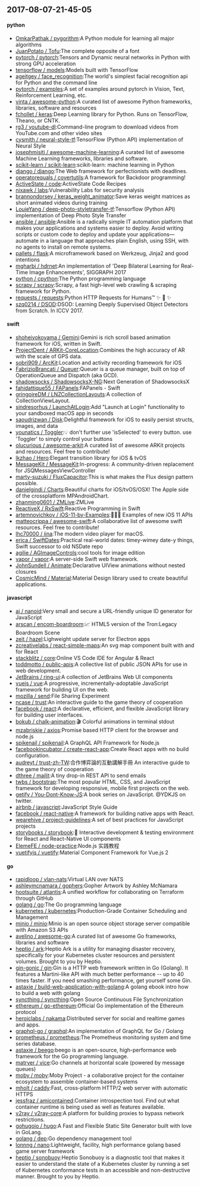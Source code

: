 ## 2017-08-07-21-45-05

#### python
* [OmkarPathak / pygorithm](https://github.com/OmkarPathak/pygorithm):A Python module for learning all major algorithms
* [JuanPotato / Tofu](https://github.com/JuanPotato/Tofu):The complete opposite of a font
* [pytorch / pytorch](https://github.com/pytorch/pytorch):Tensors and Dynamic neural networks in Python with strong GPU acceleration
* [tensorflow / models](https://github.com/tensorflow/models):Models built with TensorFlow
* [ageitgey / face_recognition](https://github.com/ageitgey/face_recognition):The world's simplest facial recognition api for Python and the command line
* [pytorch / examples](https://github.com/pytorch/examples):A set of examples around pytorch in Vision, Text, Reinforcement Learning, etc.
* [vinta / awesome-python](https://github.com/vinta/awesome-python):A curated list of awesome Python frameworks, libraries, software and resources
* [fchollet / keras](https://github.com/fchollet/keras):Deep Learning library for Python. Runs on TensorFlow, Theano, or CNTK.
* [rg3 / youtube-dl](https://github.com/rg3/youtube-dl):Command-line program to download videos from YouTube.com and other video sites
* [cysmith / neural-style-tf](https://github.com/cysmith/neural-style-tf):TensorFlow (Python API) implementation of Neural Style
* [josephmisiti / awesome-machine-learning](https://github.com/josephmisiti/awesome-machine-learning):A curated list of awesome Machine Learning frameworks, libraries and software.
* [scikit-learn / scikit-learn](https://github.com/scikit-learn/scikit-learn):scikit-learn: machine learning in Python
* [django / django](https://github.com/django/django):The Web framework for perfectionists with deadlines.
* [operatorequals / covertutils](https://github.com/operatorequals/covertutils):A framework for Backdoor programming!
* [ActiveState / code](https://github.com/ActiveState/code):ActiveState Code Recipes
* [nixawk / labs](https://github.com/nixawk/labs):Vulnerability Labs for security analysis
* [brannondorsey / keras_weight_animator](https://github.com/brannondorsey/keras_weight_animator):Save keras weight matrices as short animated videos during training
* [LouieYang / deep-photo-styletransfer-tf](https://github.com/LouieYang/deep-photo-styletransfer-tf):Tensorflow (Python API) implementation of Deep Photo Style Transfer
* [ansible / ansible](https://github.com/ansible/ansible):Ansible is a radically simple IT automation platform that makes your applications and systems easier to deploy. Avoid writing scripts or custom code to deploy and update your applications— automate in a language that approaches plain English, using SSH, with no agents to install on remote systems.
* [pallets / flask](https://github.com/pallets/flask):A microframework based on Werkzeug, Jinja2 and good intentions
* [mgharbi / hdrnet](https://github.com/mgharbi/hdrnet):An implementation of 'Deep Bilateral Learning for Real-Time Image Enhancements', SIGGRAPH 2017
* [python / cpython](https://github.com/python/cpython):The Python programming language
* [scrapy / scrapy](https://github.com/scrapy/scrapy):Scrapy, a fast high-level web crawling & scraping framework for Python.
* [requests / requests](https://github.com/requests/requests):Python HTTP Requests for Humans™ ✨ 🍰 ✨
* [szq0214 / DSOD](https://github.com/szq0214/DSOD):DSOD: Learning Deeply Supervised Object Detectors from Scratch. In ICCV 2017.

#### swift
* [shoheiyokoyama / Gemini](https://github.com/shoheiyokoyama/Gemini):Gemini is rich scroll based animation framework for iOS, written in Swift.
* [ProjectDent / ARKit-CoreLocation](https://github.com/ProjectDent/ARKit-CoreLocation):Combines the high accuracy of AR with the scale of GPS data.
* [sobri909 / ArcKit](https://github.com/sobri909/ArcKit):Location and activity recording framework for iOS
* [FabrizioBrancati / Queuer](https://github.com/FabrizioBrancati/Queuer):Queuer is a queue manager, built on top of OperationQueue and Dispatch (aka GCD).
* [shadowsocks / ShadowsocksX-NG](https://github.com/shadowsocks/ShadowsocksX-NG):Next Generation of ShadowsocksX
* [fahidattique55 / FAPanels](https://github.com/fahidattique55/FAPanels):FAPanels - Swift
* [gringoireDM / LNZCollectionLayouts](https://github.com/gringoireDM/LNZCollectionLayouts):A collection of CollectionViewLayout.
* [sindresorhus / LaunchAtLogin](https://github.com/sindresorhus/LaunchAtLogin):Add "Launch at Login" functionality to your sandboxed macOS app in seconds
* [saoudrizwan / Disk](https://github.com/saoudrizwan/Disk):Delightful framework for iOS to easily persist structs, images, and data
* [younatics / Toggler](https://github.com/younatics/Toggler):💡 don't further use 'isSelected' to every button. use 'Toggler' to simply control your buttons
* [olucurious / awesome-arkit](https://github.com/olucurious/awesome-arkit):A curated list of awesome ARKit projects and resources. Feel free to contribute!
* [lkzhao / Hero](https://github.com/lkzhao/Hero):Elegant transition library for iOS & tvOS
* [MessageKit / MessageKit](https://github.com/MessageKit/MessageKit):In-progress: A community-driven replacement for JSQMessagesViewController
* [marty-suzuki / FluxCapacitor](https://github.com/marty-suzuki/FluxCapacitor):This is what makes the Flux design pattern possible.
* [danielgindi / Charts](https://github.com/danielgindi/Charts):Beautiful charts for iOS/tvOS/OSX! The Apple side of the crossplatform MPAndroidChart.
* [zhanming0601 / ZMLive](https://github.com/zhanming0601/ZMLive):ZMLive
* [ReactiveX / RxSwift](https://github.com/ReactiveX/RxSwift):Reactive Programming in Swift
* [artemnovichkov / iOS-11-by-Examples](https://github.com/artemnovichkov/iOS-11-by-Examples):👨🏻‍💻 Examples of new iOS 11 APIs
* [matteocrippa / awesome-swift](https://github.com/matteocrippa/awesome-swift):A collaborative list of awesome swift resources. Feel free to contribute!
* [lhc70000 / iina](https://github.com/lhc70000/iina):The modern video player for macOS.
* [erica / SwiftDates](https://github.com/erica/SwiftDates):Practical real-world dates: timey-wimey date-y things, Swift successor to old NSDate repo
* [agilie / AGImageControls](https://github.com/agilie/AGImageControls):cool tools for image edition
* [vapor / vapor](https://github.com/vapor/vapor):A server-side Swift web framework.
* [JohnSundell / Animate](https://github.com/JohnSundell/Animate):Declarative UIView animations without nested closures
* [CosmicMind / Material](https://github.com/CosmicMind/Material):Material Design library used to create beautiful applications.

#### javascript
* [ai / nanoid](https://github.com/ai/nanoid):Very small and secure a URL-friendly unique ID generator for JavaScript
* [arscan / encom-boardroom](https://github.com/arscan/encom-boardroom):📈 HTML5 version of the Tron:Legacy Boardroom Scene
* [zeit / hazel](https://github.com/zeit/hazel):Lighweight update server for Electron apps
* [zcreativelabs / react-simple-maps](https://github.com/zcreativelabs/react-simple-maps):An svg map component built with and for React
* [stackblitz / core](https://github.com/stackblitz/core):Online VS Code IDE for Angular & React
* [toddmotto / public-apis](https://github.com/toddmotto/public-apis):A collective list of public JSON APIs for use in web development.
* [JetBrains / ring-ui](https://github.com/JetBrains/ring-ui):A collection of JetBrains Web UI components
* [vuejs / vue](https://github.com/vuejs/vue):A progressive, incrementally-adoptable JavaScript framework for building UI on the web.
* [mozilla / send](https://github.com/mozilla/send):File Sharing Experiment
* [ncase / trust](https://github.com/ncase/trust):An interactive guide to the game theory of cooperation
* [facebook / react](https://github.com/facebook/react):A declarative, efficient, and flexible JavaScript library for building user interfaces.
* [bokub / chalk-animation](https://github.com/bokub/chalk-animation):🎬 Colorful animations in terminal stdout
* [mzabriskie / axios](https://github.com/mzabriskie/axios):Promise based HTTP client for the browser and node.js
* [spikenail / spikenail](https://github.com/spikenail/spikenail):A GraphQL API Framework for Node.js
* [facebookincubator / create-react-app](https://github.com/facebookincubator/create-react-app):Create React apps with no build configuration.
* [audreyt / trust-zh-TW](https://github.com/audreyt/trust-zh-TW):合作博弈論的互動講解手冊 An interactive guide to the game theory of cooperation
* [dthree / mailit](https://github.com/dthree/mailit):A tiny drop-in REST API to send emails
* [twbs / bootstrap](https://github.com/twbs/bootstrap):The most popular HTML, CSS, and JavaScript framework for developing responsive, mobile first projects on the web.
* [getify / You-Dont-Know-JS](https://github.com/getify/You-Dont-Know-JS):A book series on JavaScript. @YDKJS on twitter.
* [airbnb / javascript](https://github.com/airbnb/javascript):JavaScript Style Guide
* [facebook / react-native](https://github.com/facebook/react-native):A framework for building native apps with React.
* [wearehive / project-guidelines](https://github.com/wearehive/project-guidelines):A set of best practices for JavaScript projects
* [storybooks / storybook](https://github.com/storybooks/storybook):📓 Interactive development & testing environment for React and React-Native UI components
* [ElemeFE / node-practice](https://github.com/ElemeFE/node-practice):Node.js 实践教程
* [vuetifyjs / vuetify](https://github.com/vuetifyjs/vuetify):Material Component Framework for Vue.js 2

#### go
* [rapidloop / vlan-nats](https://github.com/rapidloop/vlan-nats):Virtual LAN over NATS
* [ashleymcnamara / gophers](https://github.com/ashleymcnamara/gophers):Gopher Artwork by Ashley McNamara
* [hootsuite / atlantis](https://github.com/hootsuite/atlantis):A unified workflow for collaborating on Terraform through GitHub
* [golang / go](https://github.com/golang/go):The Go programming language
* [kubernetes / kubernetes](https://github.com/kubernetes/kubernetes):Production-Grade Container Scheduling and Management
* [minio / minio](https://github.com/minio/minio):Minio is an open source object storage server compatible with Amazon S3 APIs
* [avelino / awesome-go](https://github.com/avelino/awesome-go):A curated list of awesome Go frameworks, libraries and software
* [heptio / ark](https://github.com/heptio/ark):Heptio Ark is a utility for managing disaster recovery, specifically for your Kubernetes cluster resources and persistent volumes. Brought to you by Heptio.
* [gin-gonic / gin](https://github.com/gin-gonic/gin):Gin is a HTTP web framework written in Go (Golang). It features a Martini-like API with much better performance -- up to 40 times faster. If you need smashing performance, get yourself some Gin.
* [astaxie / build-web-application-with-golang](https://github.com/astaxie/build-web-application-with-golang):A golang ebook intro how to build a web with golang
* [syncthing / syncthing](https://github.com/syncthing/syncthing):Open Source Continuous File Synchronization
* [ethereum / go-ethereum](https://github.com/ethereum/go-ethereum):Official Go implementation of the Ethereum protocol
* [heroiclabs / nakama](https://github.com/heroiclabs/nakama):Distributed server for social and realtime games and apps.
* [graphql-go / graphql](https://github.com/graphql-go/graphql):An implementation of GraphQL for Go / Golang
* [prometheus / prometheus](https://github.com/prometheus/prometheus):The Prometheus monitoring system and time series database.
* [astaxie / beego](https://github.com/astaxie/beego):beego is an open-source, high-performance web framework for the Go programming language.
* [matryer / vice](https://github.com/matryer/vice):Go channels at horizontal scale (powered by message queues)
* [moby / moby](https://github.com/moby/moby):Moby Project - a collaborative project for the container ecosystem to assemble container-based systems
* [mholt / caddy](https://github.com/mholt/caddy):Fast, cross-platform HTTP/2 web server with automatic HTTPS
* [jessfraz / amicontained](https://github.com/jessfraz/amicontained):Container introspection tool. Find out what container runtime is being used as well as features available.
* [v2ray / v2ray-core](https://github.com/v2ray/v2ray-core):A platform for building proxies to bypass network restrictions.
* [gohugoio / hugo](https://github.com/gohugoio/hugo):A Fast and Flexible Static Site Generator built with love in GoLang.
* [golang / dep](https://github.com/golang/dep):Go dependency management tool
* [lonnng / nano](https://github.com/lonnng/nano):Lightweight, facility, high performance golang based game server framework
* [heptio / sonobuoy](https://github.com/heptio/sonobuoy):Heptio Sonobuoy is a diagnostic tool that makes it easier to understand the state of a Kubernetes cluster by running a set of Kubernetes conformance tests in an accessible and non-destructive manner. Brought to you by Heptio.
